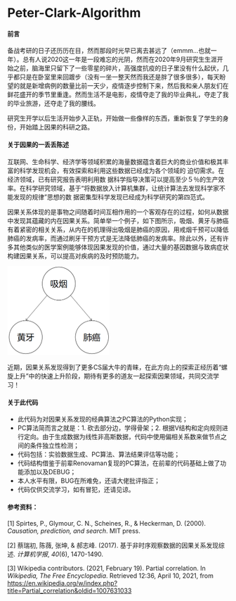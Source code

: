 # Peter-Clark-Algorithm

#### 前言

备战考研的日子还历历在目，然而那段时光早已离去甚远了（emmm...也就一年）。总有人说2020这一年是一段难忘的光阴，然而在2020年9月研究生生涯开始之前，脑海里只留下了一些零星的碎片，高强度抗疫的日子里没有什么起伏，几乎都只是在卧室里来回踱步（没有一坐一整天然而我还是胖了很多很多），每天盼望的就是新增病例的数量比前一天少，疫情逐步控制下来，然后我和亲人朋友们在鲜花盛开的季节里重逢。然而生活不是电影，疫情夺走了我的毕业典礼，夺走了我的毕业旅游，还夺走了我的腰线。

研究生开学以后生活开始步入正轨，开始做一些像样的东西，重新恢复了学生的身份，开始踏上因果的科研之路。



#### 关于因果的一丢丢陈述

互联网、生命科学、经济学等领域积累的海量数据蕴含着巨大的商业价值和极其丰富的科学发现机会，有效探索和利用这些数据已经成为各个领域的 迫切需求。在经济领域，已有研究报告表明利用数 据科学指导决策可以提高至少５％的生产效率。在科学研究领域，基于“将数据放入计算机集群，让统计算法去发现科学家不能发现的规律”思想的数 据密集型科学发现已经成为科学研究的第四范式。

因果关系体现的是事物之间随着时间互相作用的一个客观存在的过程，如何从数据中发现其蕴藏的内在因果关系。简单举一个例子，如下图所示，吸烟、黄牙与肺癌有着紧密的相关关系，从内在的机理得出吸烟是肺癌的原因，用戒烟千预可以降低肺癌的发病率，而通过刷牙干预方式是无法降低肺癌的发病率。除此以外，还有许多其他类似的医学案例能够体现因果发现的价值，通过大量的基因数据与致病症状构建因果关系，可以提高对疾病的及时预防能力。

<img src="Image/case1.png" alt="image-20210410210710906" style="zoom:50%;" />

近期，因果关系发现得到了更多CS届大牛的青睐，在此方向上的探索正经历着“螺旋上升”中的快速上升阶段，期待有更多的道友一起探索因果领域，共同交流学习！



####  关于此代码

* 此代码为对因果关系发现的经典算法之PC算法的Python实现；
* PC算法简而言之就是：1. 砍去部分边，学得骨架；2. 根据V结构和定向规则进行定向。由于生成数据为线性非高斯数据，代码中使用偏相关系数来做节点之间的条件独立性检测；
* 代码包括：实验数据生成、PC算法、算法结果评估等功能；
* 代码结构借鉴于前辈Renovaman复现的PC算法，在前辈的代码基础上做了功能添加以及DEBUG；
* 本人水平有限，BUG在所难免，还请大佬批评指正；
* 代码仅供交流学习，如有冒犯，还请见谅。



#### 参考资料：

[1] Spirtes, P., Glymour, C. N., Scheines, R., & Heckerman, D. (2000). *Causation, prediction, and search*. MIT press.

[2] 蔡瑞初, 陈薇, 张坤, & 郝志峰. (2017). 基于非时序观察数据的因果关系发现综述. *计算机学报*, *40*(6), 1470-1490.

[3] Wikipedia contributors. (2021, February 19). Partial correlation. In *Wikipedia, The Free Encyclopedia*. Retrieved 12:36, April 10, 2021, from https://en.wikipedia.org/w/index.php?title=Partial_correlation&oldid=1007631033